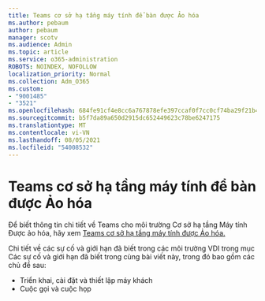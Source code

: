 ```yaml
---
title: Teams cơ sở hạ tầng máy tính để bàn được Ảo hóa
ms.author: pebaum
author: pebaum
manager: scotv
ms.audience: Admin
ms.topic: article
ms.service: o365-administration
ROBOTS: NOINDEX, NOFOLLOW
localization_priority: Normal
ms.collection: Adm_O365
ms.custom:
- "9001485"
- "3521"
ms.openlocfilehash: 684fe91cf4e8cc6a767878efe397ccaf0f7cc0cf74ba29f21b40d77c18a028f7
ms.sourcegitcommit: b5f7da89a650d2915dc652449623c78be6247175
ms.translationtype: MT
ms.contentlocale: vi-VN
ms.lasthandoff: 08/05/2021
ms.locfileid: "54008532"
---
```

# <a name="teams-for-virtualized-desktop-infrastructure"></a>Teams cơ sở hạ tầng máy tính để bàn được Ảo hóa

Để biết thông tin chi tiết về Teams cho môi trường Cơ sở hạ tầng Máy tính Được ảo hóa, hãy xem [Teams cơ sở hạ tầng máy tính được Ảo hóa.](https://docs.microsoft.com/microsoftteams/teams-for-vdi)

Chi tiết về các sự cố và giới [](https://docs.microsoft.com/microsoftteams/teams-for-vdi#known-issues-and-limitations) hạn đã biết trong các môi trường VDI trong mục Các sự cố và giới hạn đã biết trong cùng bài viết này, trong đó bao gồm các chủ đề sau:
 - Triển khai, cài đặt và thiết lập máy khách
 - Cuộc gọi và cuộc họp
